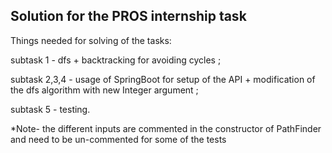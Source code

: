 Solution for the PROS internship task
-------------------------------------

Things needed for solving of the tasks:

  subtask 1 - dfs + backtracking for avoiding cycles ;
	
  subtask 2,3,4 - usage of SpringBoot for setup of the API + modification of the dfs algorithm with new Integer argument ; 
	
  subtask 5 - testing.

  *Note- the different inputs are commented in the constructor of PathFinder and need to be un-commented for some of the tests 
